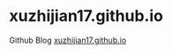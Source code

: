 xuzhijian17.github.io
======================

Github Blog
[xuzhijian17.github.io](http://xuzhijian17.github.io)
